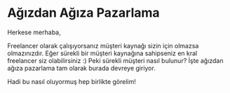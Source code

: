 # Ağızdan Ağıza Pazarlama

Herkese merhaba,

Freelancer olarak çalışıyorsanız müşteri kaynağı sizin için olmazsa olmazınızdır. Eğer sürekli bir müşteri kaynağına sahipseniz en kral freelancer siz olabilirsiniz :) Peki sürekli müşteri nasıl bulunur? İşte ağızdan ağıza pazarlama tam olarak burada devreye giriyor.

Hadi bu nasıl oluyormuş hep birlikte görelim!
